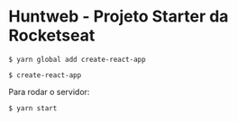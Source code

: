 # Huntweb - Projeto Starter da Rocketseat

    $ yarn global add create-react-app

    $ create-react-app

Para rodar o servidor:

    $ yarn start
